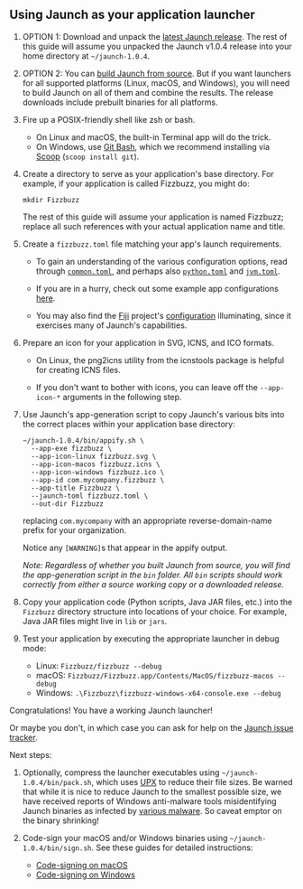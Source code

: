 ## Using Jaunch as your application launcher

1. OPTION 1: Download and unpack the
   [latest Jaunch release](https://github.com/apposed/jaunch/releases).
   The rest of this guide will assume you unpacked the Jaunch v1.0.4
   release into your home directory at `~/jaunch-1.0.4`.

2. OPTION 2: You can [build Jaunch from source](BUILD.md). But if you
   want launchers for all supported platforms (Linux, macOS, and Windows),
   you will need to build Jaunch on all of them and combine the results.
   The release downloads include prebuilt binaries for all platforms.

3. Fire up a POSIX-friendly shell like zsh or bash.
   * On Linux and macOS, the built-in Terminal app will do the trick.
   * On Windows, use [Git Bash](https://gitforwindows.org/), which we
     recommend installing via [Scoop](https://scoop.sh/) (`scoop install git`).

4. Create a directory to serve as your application's base directory.
   For example, if your application is called Fizzbuzz, you might do:
   ```shell
   mkdir Fizzbuzz
   ```
   The rest of this guide will assume your application is named Fizzbuzz;
   replace all such references with your actual application name and title.

5. Create a `fizzbuzz.toml` file matching your app's launch requirements.

   - To gain an understanding of the various configuration options,
     read through
     [`common.toml`](https://github.com/apposed/jaunch/tree/main/configs/common.toml),
     and perhaps also
     [`python.toml`](https://github.com/apposed/jaunch/tree/main/configs/python.toml)
     and
     [`jvm.toml`](https://github.com/apposed/jaunch/tree/main/configs/jvm.toml).

   - If you are in a hurry, check out some example app configurations
     [here](https://github.com/apposed/jaunch/tree/main/configs).

   - You may also find the [Fiji](https://fiji.sc/) project's
     [configuration](https://github.com/fiji/fiji/blob/-/config/jaunch/fiji.toml)
     illuminating, since it exercises many of Jaunch's capabilities.

6. Prepare an icon for your application in SVG, ICNS, and ICO formats.

   - On Linux, the png2icns utility from the icnstools package
     is helpful for creating ICNS files.

   - If you don't want to bother with icons, you can leave off
     the `--app-icon-*` arguments in the following step.

7. Use Jaunch's app-generation script to copy Jaunch's various bits
   into the correct places within your application base directory:
   ```shell
   ~/jaunch-1.0.4/bin/appify.sh \
     --app-exe fizzbuzz \
     --app-icon-linux fizzbuzz.svg \
     --app-icon-macos fizzbuzz.icns \
     --app-icon-windows fizzbuzz.ico \
     --app-id com.mycompany.fizzbuzz \
     --app-title Fizzbuzz \
     --jaunch-toml fizzbuzz.toml \
     --out-dir Fizzbuzz
   ```
   replacing `com.mycompany` with an appropriate reverse-domain-name
   prefix for your organization.

   Notice any `[WARNING]`s that appear in the appify output.

   *Note: Regardless of whether you built Jaunch from source, you will find
   the app-generation script in the `bin` folder. All `bin` scripts should
   work correctly from either a source working copy or a downloaded release.*

8. Copy your application code (Python scripts, Java JAR files, etc.)
   into the `Fizzbuzz` directory structure into locations of your
   choice. For example, Java JAR files might live in `lib` or `jars`.

9. Test your application by executing the appropriate launcher in debug mode:
   - Linux: `Fizzbuzz/fizzbuzz --debug`
   - macOS: `Fizzbuzz/Fizzbuzz.app/Contents/MacOS/fizzbuzz-macos --debug`
   - Windows: `.\Fizzbuzz\fizzbuzz-windows-x64-console.exe --debug`

Congratulations! You have a working Jaunch launcher!

Or maybe you don't, in which case you can ask for help on the
[Jaunch issue tracker](https://github.com/apposed/jaunch/issues).

Next steps:

1. Optionally, compress the launcher executables using
   `~/jaunch-1.0.4/bin/pack.sh`, which uses [UPX](https://upx.github.io/) to
   reduce their file sizes. Be warned that while it is nice to reduce Jaunch
   to the smallest possible size, we have received reports of Windows
   anti-malware tools misidentifying Jaunch binaries as infected by
   [various malware](https://github.com/apposed/jaunch/commit/3ecb2a215f6601cd09ef8985597bb1e85ed5e240).
   So caveat emptor on the binary shrinking!

2. Code-sign your macOS and/or Windows binaries using
   `~/jaunch-1.0.4/bin/sign.sh`. See these guides for detailed instructions:
   - [Code-signing on macOS](MACOS.md#code-signing)
   - [Code-signing on Windows](WINDOWS.md#code-signing)
